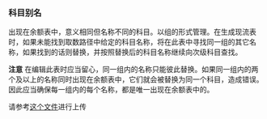### 科目别名

出现在余额表中，意义相同但名称不同的科目。以组的形式管理。在生成现流表时，如果未能找到取数路径中给定的科目名称，将在此表中寻找同一组的其它名称，如果找到的话则替换，并按照替换后的科目名称继续向次级科目查找。

**注意**
在编辑此表时应当留心，同一组内的名称只能彼此替换。如果同一组内的两个及以上的名称同时出现在余额表中，它们就会被替换为同一个科目，造成错误。因此应当确保每一组内的每个名称，都是唯一出现在余额表中的。

请参考[这个文件](./EQUIVALENT_CATEGORY_NAMES.XLSX)进行上传